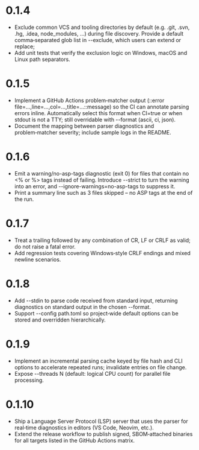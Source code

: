 # 0.1.4
- Exclude common VCS and tooling directories by default (e.g. .git, .svn, .hg, .idea, node_modules, …) during file discovery. Provide a default comma‑separated glob list in --exclude, which users can extend or replace;
- Add unit tests that verify the exclusion logic on Windows, macOS and Linux path separators.

# 0.1.5
- Implement a GitHub Actions problem‑matcher output (::error file=…,line=…,col=…,title=…::message) so the CI can annotate parsing errors inline. Automatically select this format when CI=true or when stdout is not a TTY; still overridable with --format (ascii, ci, json).
- Document the mapping between parser diagnostics and problem‑matcher severity; include sample logs in the README.

# 0.1.6
- Emit a warning/no-asp-tags diagnostic (exit 0) for files that contain no <% or %> tags instead of failing. Introduce --strict to turn the warning into an error, and --ignore-warnings=no-asp-tags to suppress it.
- Print a summary line such as 3 files skipped – no ASP tags at the end of the run.

# 0.1.7
- Treat a trailing </html> followed by any combination of CR, LF or CRLF as valid; do not raise a fatal error.
- Add regression tests covering Windows‑style CRLF endings and mixed newline scenarios.

# 0.1.8
- Add --stdin to parse code received from standard input, returning diagnostics on standard output in the chosen --format.
- Support --config path.toml so project‑wide default options can be stored and overridden hierarchically.

# 0.1.9
- Implement an incremental parsing cache keyed by file hash and CLI options to accelerate repeated runs; invalidate entries on file change.
- Expose --threads N (default: logical CPU count) for parallel file processing.

# 0.1.10
- Ship a Language Server Protocol (LSP) server that uses the parser for real‑time diagnostics in editors (VS Code, Neovim, etc.).
- Extend the release workflow to publish signed, SBOM‑attached binaries for all targets listed in the GitHub Actions matrix.